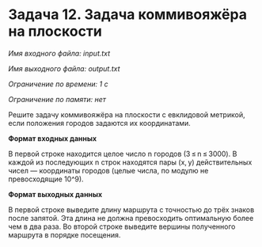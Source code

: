 # Задача 12. Задача коммивояжёра на плоскости

*Имя входного файла: input.txt*

*Имя выходного файла: output.txt*

*Ограничение по времени: 1 с*

*Ограничение по памяти: нет*

Решите задачу коммивояжёра на плоскости с евклидовой метрикой, если положения городов задаются их координатами.

**Формат входных данных**

В первой строке находится целое число n городов (3 ≤ n ≤ 3000). В каждой из последующих n строк находятся пары (x, y) действительных чисел — координаты городов (целые числа, по модулю не превосходящие 10^9).

**Формат выходных данных**

В первой строке выведите длину маршрута c точностью до трёх знаков после запятой. Эта длина не должна превосходить оптимальную более чем в два раза. Во второй строке выведите вершины полученного маршрута в порядке посещения.

